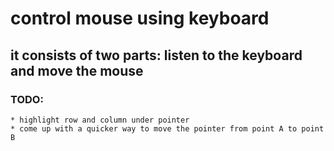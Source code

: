 # control mouse using keyboard

## it consists of two parts: listen to the keyboard and move the mouse

### TODO:
    * highlight row and column under pointer
    * come up with a quicker way to move the pointer from point A to point B
